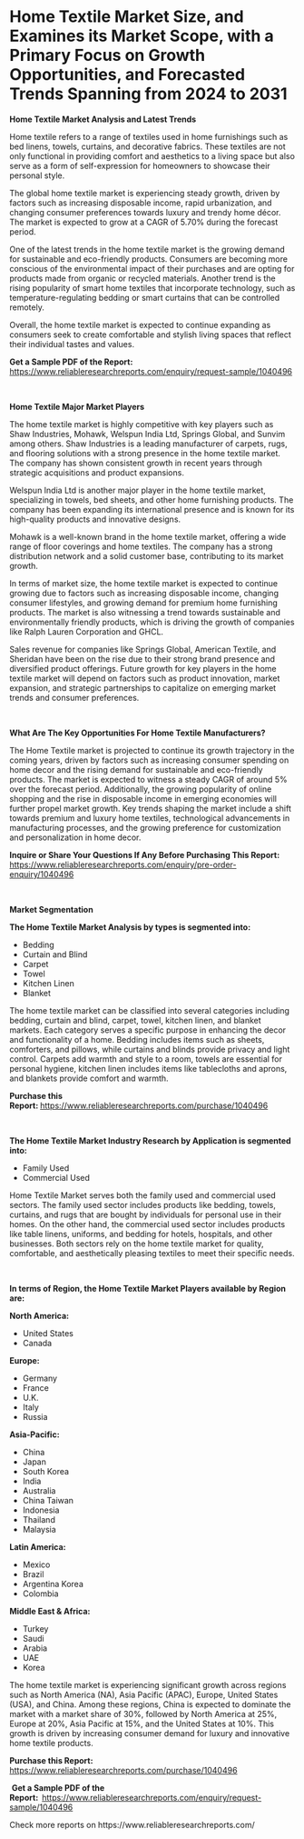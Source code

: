 <p><h1>Home Textile Market Size, and Examines its Market Scope, with a Primary Focus on Growth Opportunities, and Forecasted Trends Spanning from 2024 to 2031</h1></p><p><strong>Home Textile Market Analysis and Latest Trends</strong></p>
<p><p>Home textile refers to a range of textiles used in home furnishings such as bed linens, towels, curtains, and decorative fabrics. These textiles are not only functional in providing comfort and aesthetics to a living space but also serve as a form of self-expression for homeowners to showcase their personal style.</p><p>The global home textile market is experiencing steady growth, driven by factors such as increasing disposable income, rapid urbanization, and changing consumer preferences towards luxury and trendy home décor. The market is expected to grow at a CAGR of 5.70% during the forecast period.</p><p>One of the latest trends in the home textile market is the growing demand for sustainable and eco-friendly products. Consumers are becoming more conscious of the environmental impact of their purchases and are opting for products made from organic or recycled materials. Another trend is the rising popularity of smart home textiles that incorporate technology, such as temperature-regulating bedding or smart curtains that can be controlled remotely.</p><p>Overall, the home textile market is expected to continue expanding as consumers seek to create comfortable and stylish living spaces that reflect their individual tastes and values.</p></p>
<p><strong>Get a Sample PDF of the Report:&nbsp;</strong> <a href="https://www.reliableresearchreports.com/enquiry/request-sample/1040496">https://www.reliableresearchreports.com/enquiry/request-sample/1040496</a></p>
<p>&nbsp;</p>
<p><strong>Home Textile Major Market Players</strong></p>
<p><p>The home textile market is highly competitive with key players such as Shaw Industries, Mohawk, Welspun India Ltd, Springs Global, and Sunvim among others. Shaw Industries is a leading manufacturer of carpets, rugs, and flooring solutions with a strong presence in the home textile market. The company has shown consistent growth in recent years through strategic acquisitions and product expansions.</p><p>Welspun India Ltd is another major player in the home textile market, specializing in towels, bed sheets, and other home furnishing products. The company has been expanding its international presence and is known for its high-quality products and innovative designs.</p><p>Mohawk is a well-known brand in the home textile market, offering a wide range of floor coverings and home textiles. The company has a strong distribution network and a solid customer base, contributing to its market growth.</p><p>In terms of market size, the home textile market is expected to continue growing due to factors such as increasing disposable income, changing consumer lifestyles, and growing demand for premium home furnishing products. The market is also witnessing a trend towards sustainable and environmentally friendly products, which is driving the growth of companies like Ralph Lauren Corporation and GHCL.</p><p>Sales revenue for companies like Springs Global, American Textile, and Sheridan have been on the rise due to their strong brand presence and diversified product offerings. Future growth for key players in the home textile market will depend on factors such as product innovation, market expansion, and strategic partnerships to capitalize on emerging market trends and consumer preferences.</p></p>
<p>&nbsp;</p>
<p><strong>What Are The Key Opportunities For Home Textile Manufacturers?</strong></p>
<p><p>The Home Textile market is projected to continue its growth trajectory in the coming years, driven by factors such as increasing consumer spending on home decor and the rising demand for sustainable and eco-friendly products. The market is expected to witness a steady CAGR of around 5% over the forecast period. Additionally, the growing popularity of online shopping and the rise in disposable income in emerging economies will further propel market growth. Key trends shaping the market include a shift towards premium and luxury home textiles, technological advancements in manufacturing processes, and the growing preference for customization and personalization in home decor.</p></p>
<p><strong>Inquire or Share Your Questions If Any Before Purchasing This Report:</strong> <a href="https://www.reliableresearchreports.com/enquiry/pre-order-enquiry/1040496">https://www.reliableresearchreports.com/enquiry/pre-order-enquiry/1040496</a></p>
<p>&nbsp;</p>
<p><strong>Market Segmentation</strong></p>
<p><strong>The Home Textile Market Analysis by types is segmented into:</strong></p>
<p><ul><li>Bedding</li><li>Curtain and Blind</li><li>Carpet</li><li>Towel</li><li>Kitchen Linen</li><li>Blanket</li></ul></p>
<p><p>The home textile market can be classified into several categories including bedding, curtain and blind, carpet, towel, kitchen linen, and blanket markets. Each category serves a specific purpose in enhancing the decor and functionality of a home. Bedding includes items such as sheets, comforters, and pillows, while curtains and blinds provide privacy and light control. Carpets add warmth and style to a room, towels are essential for personal hygiene, kitchen linen includes items like tablecloths and aprons, and blankets provide comfort and warmth.</p></p>
<p><strong>Purchase this Report:&nbsp;</strong><a href="https://www.reliableresearchreports.com/purchase/1040496">https://www.reliableresearchreports.com/purchase/1040496</a></p>
<p>&nbsp;</p>
<p><strong>The Home Textile Market Industry Research by Application is segmented into:</strong></p>
<p><ul><li>Family Used</li><li>Commercial Used</li></ul></p>
<p><p>Home Textile Market serves both the family used and commercial used sectors. The family used sector includes products like bedding, towels, curtains, and rugs that are bought by individuals for personal use in their homes. On the other hand, the commercial used sector includes products like table linens, uniforms, and bedding for hotels, hospitals, and other businesses. Both sectors rely on the home textile market for quality, comfortable, and aesthetically pleasing textiles to meet their specific needs.</p></p>
<p>&nbsp;</p>
<p><strong>In terms of Region, the Home Textile Market Players available by Region are:</strong></p>
<p>
    <p> <strong> North America: </strong>
        <ul>
            <li>United States</li>
            <li>Canada</li>
        </ul>
        </p> 
    <p> <strong> Europe: </strong>
        <ul>
            <li>Germany</li>
            <li>France</li>
            <li>U.K.</li>
            <li>Italy</li>
            <li>Russia</li>
        </ul>
        </p> 
    <p> <strong> Asia-Pacific: </strong>
        <ul>
            <li>China</li>
            <li>Japan</li>
            <li>South Korea</li>
            <li>India</li>
            <li>Australia</li>
            <li>China Taiwan</li>
            <li>Indonesia</li>
            <li>Thailand</li>
            <li>Malaysia</li>
        </ul>
        </p> 
    <p> <strong> Latin America: </strong>
        <ul>
            <li>Mexico</li>
            <li>Brazil</li>
            <li>Argentina Korea</li>
            <li>Colombia</li>
        </ul>
        </p> 
    <p> <strong> Middle East & Africa: </strong>
        <ul>
            <li>Turkey</li>
            <li>Saudi</li>
            <li>Arabia</li>
            <li>UAE</li>
            <li>Korea</li>
        </ul>
    </p>
    </p>
<p><p>The home textile market is experiencing significant growth across regions such as North America (NA), Asia Pacific (APAC), Europe, United States (USA), and China. Among these regions, China is expected to dominate the market with a market share of 30%, followed by North America at 25%, Europe at 20%, Asia Pacific at 15%, and the United States at 10%. This growth is driven by increasing consumer demand for luxury and innovative home textile products.</p></p>
<p><strong>Purchase this Report: </strong><a href="https://www.reliableresearchreports.com/purchase/1040496">https://www.reliableresearchreports.com/purchase/1040496</a></p>
<p>&nbsp;<strong>Get a Sample PDF of the Report:&nbsp;&nbsp;</strong><a href="https://www.reliableresearchreports.com/enquiry/request-sample/1040496">https://www.reliableresearchreports.com/enquiry/request-sample/1040496</a></p>
<p><strong></strong></p>
<p>Check more reports on https://www.reliableresearchreports.com/</p>